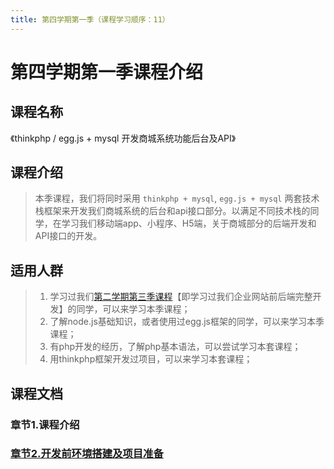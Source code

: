 ```yaml
---
title: 第四学期第一季（课程学习顺序：11） 
---
```


# 第四学期第一季课程介绍

## 课程名称
《thinkphp / egg.js + mysql 开发商城系统功能后台及API》

## 课程介绍
> 本季课程，我们将同时采用 `thinkphp + mysql`, `egg.js + mysql` 两套技术栈框架来开发我们商城系统的后台和api接口部分。以满足不同技术栈的同学，在学习我们移动端app、小程序、H5端，关于商城部分的后端开发和API接口的开发。

## 适用人群
> 1. 学习过我们<a href="https://study.163.com/course/courseMain.htm?courseId=1213780858&share=2&shareId=480000002289674" target="_blank" title="点击查看第二学期第三季课程">第二学期第三季课程</a>【即学习过我们企业网站前后端完整开发】的同学，可以来学习本季课程；<br/>
> 2. 了解node.js基础知识，或者使用过egg.js框架的同学，可以来学习本季课程；<br/>
> 3. 有php开发的经历，了解php基本语法，可以尝试学习本套课程；<br/>
> 4. 用thinkphp框架开发过项目，可以来学习本套课程；<br/>

## 课程文档
### 章节1.课程介绍 
### <a href="/fourthless/w-a/02开发前环境搭建" target="_blank" title="点击查看课程文档">章节2.开发前环境搭建及项目准备</a>